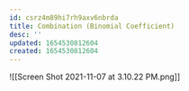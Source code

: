 ```yaml
---
id: csrz4m89hi7rh9axv6nbrda
title: Combination (Binomial Coefficient)
desc: ''
updated: 1654530812604
created: 1654530812604
---
```

![[Screen Shot 2021-11-07 at 3.10.22 PM.png]]
